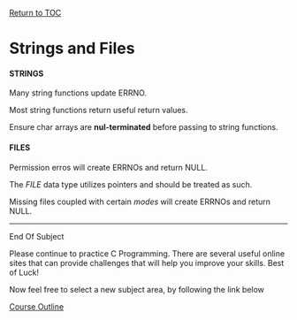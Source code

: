 <a href="https://github.com/CyberTrainingUSAF/05-C-Programming/blob/master/00-Table-of-Contents.md" rel="Return to TOC"> Return to TOC </a>

# Strings and Files


#### STRINGS
Many string functions update ERRNO.

Most string functions return useful return values.

Ensure char arrays are **nul-terminated** before passing to string functions.


#### FILES
Permission erros will create ERRNOs and return NULL.

The *FILE* data type utilizes pointers and should be treated as such.

Missing files coupled with certain *modes* will create ERRNOs and return NULL.


---

End Of Subject

Please continue to practice C Programming.  There are several useful online sites that can provide challenges that will help you improve your skills. Best of Luck!  

Now feel free to select a new subject area, by following the link below

<a href="https://github.com/CyberTrainingUSAF/01-Course-Introduction-and-setup/blob/master/README.md" rel="Return to Course Introduction"> Course Outline </a>
